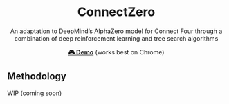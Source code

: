 <div align="center">
<h1>ConnectZero</h1>
An adaptation to DeepMind’s AlphaZero model for Connect Four through a
combination of deep reinforcement learning and tree search algorithms

<br>

[**🎮 Demo**](https://connect-zero.onrender.com/) (works best on Chrome)

</div>


## Methodology

WIP (coming soon)

